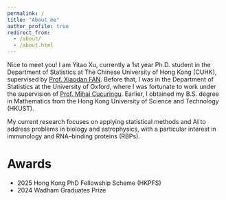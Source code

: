 ```yaml
---
permalink: /
title: "About me"
author_profile: true
redirect_from: 
  - /about/
  - /about.html
---
```


Nice to meet you! I am Yitao Xu, currently a 1st year Ph.D. student in the Department of Statistics at The Chinese University of Hong Kong (CUHK), supervised by [Prof. Xiaodan FAN](https://www.sta.cuhk.edu.hk/peoples/xfan/). Before that, I was in the Department of Statistics at the University of Oxford, where I was fortunate to work under the supervision of [Prof. Mihai Cucuringu](https://www.inet.ox.ac.uk/people/mihai-cucuringu). Earlier, I obtained my B.S. degree in Mathematics from the Hong Kong University of Science and Technology (HKUST).

My current research focuses on applying statistical methods and AI to address problems in biology and astrophysics, with a particular interest in immunology and RNA–binding proteins (RBPs).

Awards
======
- 2025 Hong Kong PhD Fellowship Scheme (HKPFS)
- 2024 Wadham Graduates Prize
